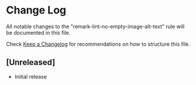 # Change Log

All notable changes to the "remark-lint-no-empty-image-alt-text" rule will be documented in this file.

Check [Keep a Changelog](http://keepachangelog.com/) for recommendations on how to structure this file.

## [Unreleased]

- Initial release